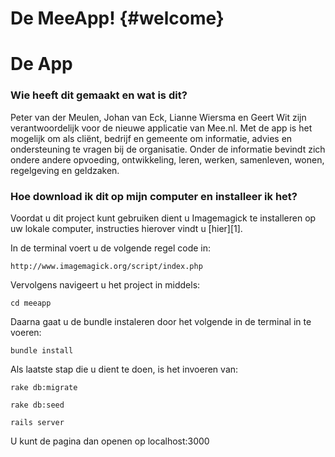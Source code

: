 De MeeApp!	{#welcome}
=====================
# De App 
### Wie heeft dit gemaakt en wat is dit?
Peter van der Meulen, Johan van Eck, Lianne Wiersma en Geert Wit zijn verantwoordelijk voor de nieuwe applicatie van Mee.nl. Met de app is het mogelijk om als cliënt, bedrijf en gemeente om informatie, advies en ondersteuning te vragen bij de organisatie. Onder de informatie bevindt zich ondere andere opvoeding, ontwikkeling, leren, werken, samenleven, wonen, regelgeving en geldzaken. 

### Hoe download ik dit op mijn computer en installeer ik het?
Voordat u dit project kunt gebruiken dient u Imagemagick te installeren op uw lokale computer, instructies hierover vindt u [hier][1].

In de terminal voert u de volgende regel code in: 

    http://www.imagemagick.org/script/index.php
    
Vervolgens navigeert u het project in middels: 

    cd meeapp

Daarna gaat u de bundle instaleren door het volgende in de terminal in te voeren:

    bundle install
 
Als laatste stap die u dient te doen, is het invoeren van:
 
    rake db:migrate

    rake db:seed

    rails server
    
U kunt de pagina dan openen op localhost:3000